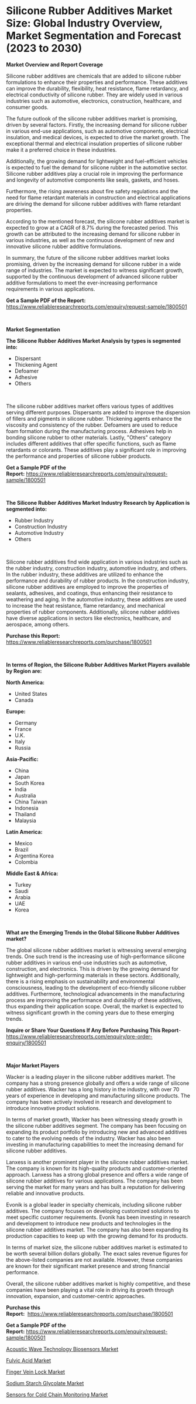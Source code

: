<p><h1>Silicone Rubber Additives Market Size: Global Industry Overview, Market Segmentation and Forecast (2023 to 2030)</h1></p><p><strong>Market Overview and Report Coverage</strong></p>
<p><p>Silicone rubber additives are chemicals that are added to silicone rubber formulations to enhance their properties and performance. These additives can improve the durability, flexibility, heat resistance, flame retardancy, and electrical conductivity of silicone rubber. They are widely used in various industries such as automotive, electronics, construction, healthcare, and consumer goods.</p><p>The future outlook of the silicone rubber additives market is promising, driven by several factors. Firstly, the increasing demand for silicone rubber in various end-use applications, such as automotive components, electrical insulation, and medical devices, is expected to drive the market growth. The exceptional thermal and electrical insulation properties of silicone rubber make it a preferred choice in these industries.</p><p>Additionally, the growing demand for lightweight and fuel-efficient vehicles is expected to fuel the demand for silicone rubber in the automotive sector. Silicone rubber additives play a crucial role in improving the performance and longevity of automotive components like seals, gaskets, and hoses.</p><p>Furthermore, the rising awareness about fire safety regulations and the need for flame retardant materials in construction and electrical applications are driving the demand for silicone rubber additives with flame retardant properties.</p><p>According to the mentioned forecast, the silicone rubber additives market is expected to grow at a CAGR of 8.7% during the forecasted period. This growth can be attributed to the increasing demand for silicone rubber in various industries, as well as the continuous development of new and innovative silicone rubber additive formulations.</p><p>In summary, the future of the silicone rubber additives market looks promising, driven by the increasing demand for silicone rubber in a wide range of industries. The market is expected to witness significant growth, supported by the continuous development of advanced silicone rubber additive formulations to meet the ever-increasing performance requirements in various applications.</p></p>
<p><strong>Get a Sample PDF of the Report:</strong> <a href="https://www.reliableresearchreports.com/enquiry/request-sample/1800501">https://www.reliableresearchreports.com/enquiry/request-sample/1800501</a></p>
<p>&nbsp;</p>
<p><strong>Market Segmentation</strong></p>
<p><strong>The Silicone Rubber Additives Market Analysis by types is segmented into:</strong></p>
<p><ul><li>Dispersant</li><li>Thickening Agent</li><li>Defoamer</li><li>Adhesive</li><li>Others</li></ul></p>
<p>&nbsp;</p>
<p><p>The silicone rubber additives market offers various types of additives serving different purposes. Dispersants are added to improve the dispersion of fillers and pigments in silicone rubber. Thickening agents enhance the viscosity and consistency of the rubber. Defoamers are used to reduce foam formation during the manufacturing process. Adhesives help in bonding silicone rubber to other materials. Lastly, "Others" category includes different additives that offer specific functions, such as flame retardants or colorants. These additives play a significant role in improving the performance and properties of silicone rubber products.</p></p>
<p><strong>Get a Sample PDF of the Report:</strong>&nbsp;<a href="https://www.reliableresearchreports.com/enquiry/request-sample/1800501">https://www.reliableresearchreports.com/enquiry/request-sample/1800501</a></p>
<p>&nbsp;</p>
<p><strong>The Silicone Rubber Additives Market Industry Research by Application is segmented into:</strong></p>
<p><ul><li>Rubber Industry</li><li>Construction Industry</li><li>Automotive Industry</li><li>Others</li></ul></p>
<p>&nbsp;</p>
<p><p>Silicone rubber additives find wide application in various industries such as the rubber industry, construction industry, automotive industry, and others. In the rubber industry, these additives are utilized to enhance the performance and durability of rubber products. In the construction industry, silicone rubber additives are employed to improve the properties of sealants, adhesives, and coatings, thus enhancing their resistance to weathering and aging. In the automotive industry, these additives are used to increase the heat resistance, flame retardancy, and mechanical properties of rubber components. Additionally, silicone rubber additives have diverse applications in sectors like electronics, healthcare, and aerospace, among others.</p></p>
<p><strong>Purchase this Report:</strong>&nbsp; <a href="https://www.reliableresearchreports.com/purchase/1800501">https://www.reliableresearchreports.com/purchase/1800501</a></p>
<p>&nbsp;</p>
<p><strong>In terms of Region, the Silicone Rubber Additives Market Players available by Region are:</strong></p>
<p>
    <p> <strong> North America: </strong>
        <ul>
            <li>United States</li>
            <li>Canada</li>
        </ul>
        </p> 
    <p> <strong> Europe: </strong>
        <ul>
            <li>Germany</li>
            <li>France</li>
            <li>U.K.</li>
            <li>Italy</li>
            <li>Russia</li>
        </ul>
        </p> 
    <p> <strong> Asia-Pacific: </strong>
        <ul>
            <li>China</li>
            <li>Japan</li>
            <li>South Korea</li>
            <li>India</li>
            <li>Australia</li>
            <li>China Taiwan</li>
            <li>Indonesia</li>
            <li>Thailand</li>
            <li>Malaysia</li>
        </ul>
        </p> 
    <p> <strong> Latin America: </strong>
        <ul>
            <li>Mexico</li>
            <li>Brazil</li>
            <li>Argentina Korea</li>
            <li>Colombia</li>
        </ul>
        </p> 
    <p> <strong> Middle East & Africa: </strong>
        <ul>
            <li>Turkey</li>
            <li>Saudi</li>
            <li>Arabia</li>
            <li>UAE</li>
            <li>Korea</li>
        </ul>
    </p>
    </p>
<p>&nbsp;</p>
<p><strong>What are the Emerging Trends in the Global Silicone Rubber Additives market?</strong></p>
<p><p>The global silicone rubber additives market is witnessing several emerging trends. One such trend is the increasing use of high-performance silicone rubber additives in various end-use industries such as automotive, construction, and electronics. This is driven by the growing demand for lightweight and high-performing materials in these sectors. Additionally, there is a rising emphasis on sustainability and environmental consciousness, leading to the development of eco-friendly silicone rubber additives. Furthermore, technological advancements in the manufacturing process are improving the performance and durability of these additives, thus expanding their application scope. Overall, the market is expected to witness significant growth in the coming years due to these emerging trends.</p></p>
<p><strong>Inquire or Share Your Questions If Any Before Purchasing This Report</strong>- <a href="https://www.reliableresearchreports.com/enquiry/pre-order-enquiry/1800501">https://www.reliableresearchreports.com/enquiry/pre-order-enquiry/1800501</a></p>
<p>&nbsp;</p>
<p><strong>Major Market Players</strong></p>
<p><p>Wacker is a leading player in the silicone rubber additives market. The company has a strong presence globally and offers a wide range of silicone rubber additives. Wacker has a long history in the industry, with over 70 years of experience in developing and manufacturing silicone products. The company has been actively involved in research and development to introduce innovative product solutions.</p><p>In terms of market growth, Wacker has been witnessing steady growth in the silicone rubber additives segment. The company has been focusing on expanding its product portfolio by introducing new and advanced additives to cater to the evolving needs of the industry. Wacker has also been investing in manufacturing capabilities to meet the increasing demand for silicone rubber additives.</p><p>Lanxess is another prominent player in the silicone rubber additives market. The company is known for its high-quality products and customer-oriented approach. Lanxess has a strong global presence and offers a wide range of silicone rubber additives for various applications. The company has been serving the market for many years and has built a reputation for delivering reliable and innovative products.</p><p>Evonik is a global leader in specialty chemicals, including silicone rubber additives. The company focuses on developing customized solutions to meet specific customer requirements. Evonik has been investing in research and development to introduce new products and technologies in the silicone rubber additives market. The company has also been expanding its production capacities to keep up with the growing demand for its products.</p><p>In terms of market size, the silicone rubber additives market is estimated to be worth several billion dollars globally. The exact sales revenue figures for the above-listed companies are not available. However, these companies are known for their significant market presence and strong financial performance.</p><p>Overall, the silicone rubber additives market is highly competitive, and these companies have been playing a vital role in driving its growth through innovation, expansion, and customer-centric approaches.</p></p>
<p><strong>Purchase this Report:</strong>&nbsp;&nbsp;<a href="https://www.reliableresearchreports.com/purchase/1800501">https://www.reliableresearchreports.com/purchase/1800501</a></p>
<p></p>
<p><strong>Get a Sample PDF of the Report:</strong>&nbsp;<a href="https://www.reliableresearchreports.com/enquiry/request-sample/1800501">https://www.reliableresearchreports.com/enquiry/request-sample/1800501</a></p>
<p><p><a href="https://medium.com/@lilliandach2023/acoustic-wave-technology-biosensors-market-exploring-market-share-market-trends-and-future-ded5d25fa083">Acoustic Wave Technology Biosensors Market</a></p><p><a href="https://github.com/sndrkn/Market-Research-Report-List-1/blob/main/fulvic-acid-market.md">Fulvic Acid Market</a></p><p><a href="https://medium.com/@geneeffertz/finger-vein-lock-market-trends-and-market-analysis-forecasted-for-period-2023-2030-a9b38c6cec48">Finger Vein Lock Market</a></p><p><a href="https://github.com/amae102299/Market-Research-Report-List-1/blob/main/sodium-starch-glycolate-market.md">Sodium Starch Glycolate Market</a></p><p><a href="https://medium.com/@isomgleason/sensors-for-cold-chain-monitoring-market-outlook-industry-overview-and-forecast-2023-to-2030-8b692517f8ce">Sensors for Cold Chain Monitoring Market</a></p></p>